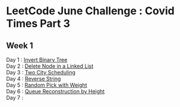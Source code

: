 # LeetCode June Challenge : Covid Times Part 3

## Week 1
Day 1 : [Invert Binary Tree](https://leetcode.com/explore/challenge/card/june-leetcoding-challenge/539/week-1-june-1st-june-7th/3347/) <br>
Day 2 : [Delete Node in a Linked List](https://leetcode.com/explore/challenge/card/june-leetcoding-challenge/539/week-1-june-1st-june-7th/3348/)<br>
Day 3 : [Two City Scheduling](https://leetcode.com/explore/challenge/card/june-leetcoding-challenge/539/week-1-june-1st-june-7th/3349/)<br>
Day 4 : [Reverse String](https://leetcode.com/explore/challenge/card/june-leetcoding-challenge/539/week-1-june-1st-june-7th/3350/)<br>
Day 5 : [Random Pick with Weight](https://leetcode.com/explore/challenge/card/june-leetcoding-challenge/539/week-1-june-1st-june-7th/3351/)<br>
Day 6 : [Queue Reconstruction by Height](https://leetcode.com/explore/challenge/card/june-leetcoding-challenge/539/week-1-june-1st-june-7th/3352/)<br>
Day 7 : []()<br>